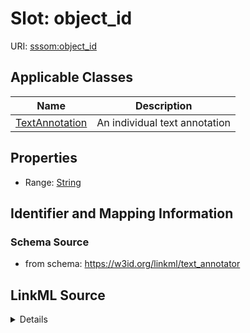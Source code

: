 # Slot: object_id

URI: [sssom:object_id](http://w3id.org/sssom/object_id)



<!-- no inheritance hierarchy -->




## Applicable Classes

| Name | Description |
| --- | --- |
[TextAnnotation](TextAnnotation.md) | An individual text annotation






## Properties

* Range: [String](String.md)







## Identifier and Mapping Information







### Schema Source


* from schema: https://w3id.org/linkml/text_annotator




## LinkML Source

<details>
```yaml
name: object_id
from_schema: https://w3id.org/linkml/text_annotator
exact_mappings:
- bpa:annotatedClass.id
rank: 1000
slot_uri: sssom:object_id
alias: object_id
owner: TextAnnotation
domain_of:
- TextAnnotation
range: string

```
</details>